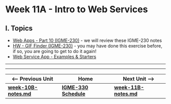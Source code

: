 # Week 11A - Intro to Web Services

## I. Topics
- [Web Apps - Part 10 (IGME-230)](https://github.com/tonethar/IGME-230-Master/blob/master/notes/web-apps-10.md) - we will review these IGME-230 notes
- [HW - GIF Finder (IGME-230)](https://github.com/tonethar/IGME-230-Master/blob/master/notes/HW-gif-finder.md) - you may have done this exercise before, if so, you are going to get to do it again!
- [Web Service App - Examples & Starters](https://github.com/tonethar/IGME-230-Master/blob/master/notes/web-service-app-starters.md)

<hr><hr>

| <-- Previous Unit | Home | Next Unit -->
| --- | --- | --- 
| [**week-10B-notes.md**](week-10B-notes.md)     |  [**IGME-330 Schedule**](../schedule.md) | [**week-11B-notes.md**](week-11B-notes.md)
